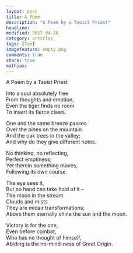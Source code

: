 ```yaml
---
layout: post
title: A Poem 
description: "A Poem by a Taoist Priest"
headline:
modified: 2017-04-26
category: articles
tags: [Tao]
imagefeature: empty.png
comments: true
share: true
mathjax:
---
```


A Poem by a Taoist Priest

Into a soul absolutely free  
From thoughts and emotion,  
Even the tiger finds no room  
To insert its fierce claws.


One and the same breeze passes  
Over the pines on the mountain  
And the oak trees in the valley;  
And why do they give different notes.


No thinking, no reflecting,  
Perfect emptiness;  
Yet therein something moves,  
Following its own course.


The eye sees it,  
But no hand can take hold of it –  
The moon in the stream  
Clouds and mists  
They are midair transformations;  
Above them eternally shine the sun and the moon.   


Victory is for the one,  
Even before combat,  
Who has no thought of himself,  
Abiding is the no-mind-ness of Great Origin.
